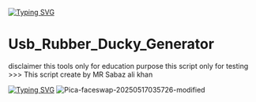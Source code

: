 <a href="https://git.io/typing-svg"><img src="https://readme-typing-svg.demolab.com?font=Fira+Code&pause=1000&color=43B824&background=FFFEFC00&width=620&lines=Usb+Rubber+Ducky+Generator+Tools+;Coded+By+Pakistani+Ethical+Hacker+Mr+Sabaz+ali+khan" alt="Typing SVG" /></a>
# Usb_Rubber_Ducky_Generator
disclaimer this tools only for education purpose this script only for testing >>> This script create by MR Sabaz ali khan 

<a href="https://git.io/typing-svg"><img src="https://readme-typing-svg.demolab.com?font=Fira+Code&duration=50000&pause=1000&color=0B1F06&background=FFFEFC00&width=620&lines=Mr+SABAZ+ALI+KHAN" alt="Typing SVG" /></a>
![Pica-faceswap-20250517035726-modified](https://github.com/user-attachments/assets/6c2cee99-5b40-4395-8136-a76b7244935a)
